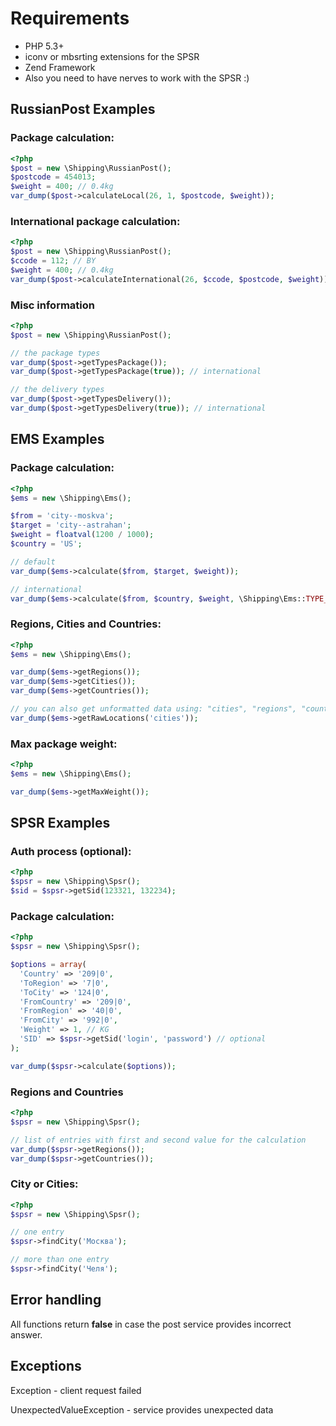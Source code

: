 # Requirements
* PHP 5.3+
* iconv or mbsrting extensions for the SPSR
* Zend Framework
* Also you need to have nerves to work with the SPSR :)

## RussianPost Examples
### Package calculation:

```php
<?php
$post = new \Shipping\RussianPost();
$postcode = 454013;
$weight = 400; // 0.4kg
var_dump($post->calculateLocal(26, 1, $postcode, $weight));
```

### International package calculation:

```php
<?php
$post = new \Shipping\RussianPost();
$ccode = 112; // BY
$weight = 400; // 0.4kg
var_dump($post->calculateInternational(26, $ccode, $postcode, $weight));
```

### Misc information
```php
<?php
$post = new \Shipping\RussianPost();

// the package types
var_dump($post->getTypesPackage());
var_dump($post->getTypesPackage(true)); // international

// the delivery types
var_dump($post->getTypesDelivery());
var_dump($post->getTypesDelivery(true)); // international
```

## EMS Examples
### Package calculation:

```php
<?php
$ems = new \Shipping\Ems();

$from = 'city--moskva';
$target = 'city--astrahan';
$weight = floatval(1200 / 1000);
$country = 'US';

// default
var_dump($ems->calculate($from, $target, $weight));

// international
var_dump($ems->calculate($from, $country, $weight, \Shipping\Ems::TYPE_ATT));
```

### Regions, Cities and Countries:

```php
<?php
$ems = new \Shipping\Ems();

var_dump($ems->getRegions());
var_dump($ems->getCities());
var_dump($ems->getCountries());

// you can also get unformatted data using: "cities", "regions", "countries" or "russia"
var_dump($ems->getRawLocations('cities'));
```

### Max package weight:

```php
<?php
$ems = new \Shipping\Ems();

var_dump($ems->getMaxWeight());
```

## SPSR Examples

### Auth process (optional):

```php
<?php
$spsr = new \Shipping\Spsr();
$sid = $spsr->getSid(123321, 132234);
```

### Package calculation:
```php
<?php
$spsr = new \Shipping\Spsr();

$options = array(
  'Country' => '209|0',
  'ToRegion' => '7|0',
  'ToCity' => '124|0',
  'FromCountry' => '209|0',
  'FromRegion' => '40|0',
  'FromCity' => '992|0',
  'Weight' => 1, // KG
  'SID' => $spsr->getSid('login', 'password') // optional
);

var_dump($spsr->calculate($options));
```

### Regions and Countries

```php
<?php
$spsr = new \Shipping\Spsr();

// list of entries with first and second value for the calculation
var_dump($spsr->getRegions());
var_dump($spsr->getCountries());
```

### City or Cities:

```php
<?php
$spsr = new \Shipping\Spsr();

// one entry
$spsr->findCity('Москва');

// more than one entry
$spsr->findCity('Челя');
```

## Error handling
All functions return __false__ in case the post service provides incorrect answer.

## Exceptions
Exception - client request failed

UnexpectedValueException - service provides unexpected data